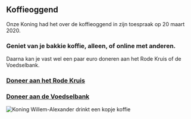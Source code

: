 ## Koffieoggend

Onze Koning had het over de koffieoggend in zijn toespraak op 20 maart 2020.

### Geniet van je bakkie koffie, alleen, of online met anderen.

Daarna kan je vast wel een paar euro doneren aan het Rode Kruis of de Voedselbank.

### [Doneer aan het Rode Kruis](https://doneer.rodekruis.nl/doneer)

### [Doneer aan de Voedselbank](https://www.voedselbankennederland.nl/steun-ons/steun-voedselbank-donatie/)

![Koning Willem-Alexander drinkt een kopje koffie](https://koffieoggend.nl/i/wa-burendag-2019-anp-01.jpg)
